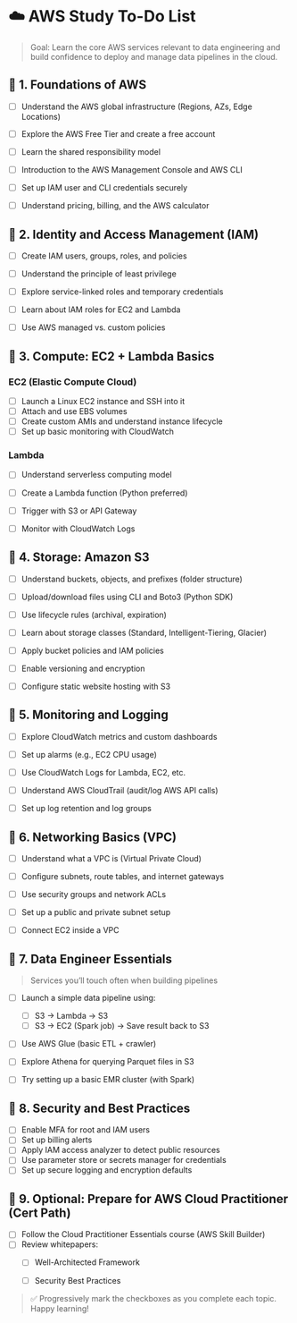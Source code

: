 # ☁️ AWS Study To-Do List

> Goal: Learn the core AWS services relevant to data engineering and build confidence to deploy and manage data pipelines in the cloud.

## 🔹 1. Foundations of AWS
- [ ] Understand the AWS global infrastructure (Regions, AZs, Edge Locations)
- [ ] Explore the AWS Free Tier and create a free account
- [ ] Learn the shared responsibility model
- [ ] Introduction to the AWS Management Console and AWS CLI
- [ ] Set up IAM user and CLI credentials securely
- [ ] Understand pricing, billing, and the AWS calculator


## 🔹 2. Identity and Access Management (IAM)
- [ ] Create IAM users, groups, roles, and policies
- [ ] Understand the principle of least privilege
- [ ] Explore service-linked roles and temporary credentials
- [ ] Learn about IAM roles for EC2 and Lambda
- [ ] Use AWS managed vs. custom policies


## 🔹 3. Compute: EC2 + Lambda Basics

### EC2 (Elastic Compute Cloud)
- [ ] Launch a Linux EC2 instance and SSH into it
- [ ] Attach and use EBS volumes
- [ ] Create custom AMIs and understand instance lifecycle
- [ ] Set up basic monitoring with CloudWatch

### Lambda
- [ ] Understand serverless computing model
- [ ] Create a Lambda function (Python preferred)
- [ ] Trigger with S3 or API Gateway
- [ ] Monitor with CloudWatch Logs


## 🔹 4. Storage: Amazon S3
- [ ] Understand buckets, objects, and prefixes (folder structure)
- [ ] Upload/download files using CLI and Boto3 (Python SDK)
- [ ] Use lifecycle rules (archival, expiration)
- [ ] Learn about storage classes (Standard, Intelligent-Tiering, Glacier)
- [ ] Apply bucket policies and IAM policies
- [ ] Enable versioning and encryption
- [ ] Configure static website hosting with S3


## 🔹 5. Monitoring and Logging
- [ ] Explore CloudWatch metrics and custom dashboards
- [ ] Set up alarms (e.g., EC2 CPU usage)
- [ ] Use CloudWatch Logs for Lambda, EC2, etc.
- [ ] Understand AWS CloudTrail (audit/log AWS API calls)
- [ ] Set up log retention and log groups


## 🔹 6. Networking Basics (VPC)
- [ ] Understand what a VPC is (Virtual Private Cloud)
- [ ] Configure subnets, route tables, and internet gateways
- [ ] Use security groups and network ACLs
- [ ] Set up a public and private subnet setup
- [ ] Connect EC2 inside a VPC


## 🔹 7. Data Engineer Essentials

> Services you’ll touch often when building pipelines

- [ ] Launch a simple data pipeline using:
  - [ ] S3 → Lambda → S3
  - [ ] S3 → EC2 (Spark job) → Save result back to S3
- [ ] Use AWS Glue (basic ETL + crawler)
- [ ] Explore Athena for querying Parquet files in S3
- [ ] Try setting up a basic EMR cluster (with Spark)


## 🔹 8. Security and Best Practices
- [ ] Enable MFA for root and IAM users
- [ ] Set up billing alerts
- [ ] Apply IAM access analyzer to detect public resources
- [ ] Use parameter store or secrets manager for credentials
- [ ] Set up secure logging and encryption defaults

## 🔹 9. Optional: Prepare for AWS Cloud Practitioner (Cert Path)
- [ ] Follow the Cloud Practitioner Essentials course (AWS Skill Builder)
- [ ] Review whitepapers:
  - [ ] Well-Architected Framework
  - [ ] Security Best Practices


> ✅ Progressively mark the checkboxes as you complete each topic. Happy learning!
